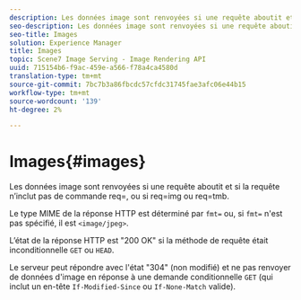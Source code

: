```yaml
---
description: Les données image sont renvoyées si une requête aboutit et si la requête n’inclut pas de commande req=, ou si req=img ou req=tmb.
seo-description: Les données image sont renvoyées si une requête aboutit et si la requête n’inclut pas de commande req=, ou si req=img ou req=tmb.
seo-title: Images
solution: Experience Manager
title: Images
topic: Scene7 Image Serving - Image Rendering API
uuid: 715154b6-f9ac-459e-a566-f78a4ca4580d
translation-type: tm+mt
source-git-commit: 7bc7b3a86fbcdc57cfdc31745fae3afc06e44b15
workflow-type: tm+mt
source-wordcount: '139'
ht-degree: 2%

---
```



# Images{#images}

Les données image sont renvoyées si une requête aboutit et si la requête n’inclut pas de commande req=, ou si req=img ou req=tmb.

Le type MIME de la réponse HTTP est déterminé par `fmt=` ou, si `fmt=` n&#39;est pas spécifié, il est `<image/jpeg>`.

L’état de la réponse HTTP est &quot;200 OK&quot; si la méthode de requête était inconditionnelle `GET` ou `HEAD`.

Le serveur peut répondre avec l&#39;état &quot;304&quot; (non modifié) et ne pas renvoyer de données d&#39;image en réponse à une demande conditionnelle `GET` (qui inclut un en-tête `If-Modified-Since` ou `If-None-Match` valide).
